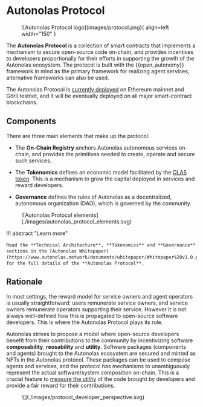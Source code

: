 # Autonolas Protocol

<figure markdown>
![Autonolas Protocol logo](images/protocol.png){ align=left width="150" }
</figure>

The **Autonolas Protocol** is a collection of smart contracts that implements a mechanism to secure open-source code on-chain, and provides incentives to developers proportionally for their efforts in supporting the growth of the Autonolas ecosystem. The protocol is built with the {{open_autonomy}} framework in mind as the primary framework for realizing agent services,  alternative frameworks can also be used.

The Autonolas Protocol is [currently deployed](./registry_technical_overview.md#contract-addresses) on Ethereum mainnet and Görli testnet, and it will be eventually deployed on all major smart-contract blockchains.

## Components

There are three main elements that make up the protocol:

* The **On-Chain Registry** anchors Autonolas autonomous services on-chain, and provides the primitives needed to create, operate and secure such services.

* The **Tokenomics** defines an economic model facilitated by the [OLAS token](https://etherscan.io/token/0x0001A500A6B18995B03f44bb040A5fFc28E45CB0). This is a mechanism to grow the capital deployed in services and reward developers.

* **Governance** defines the rules of Autonolas as a decentralized, autonomous
organization (DAO), which is governed by the community.

<figure markdown>
![Autonolas Protocol elements](./images/autonolas_protocol_elements.svg)
</figure>

!!! abstract "Learn more"

    Read the **Technical Architecture**, **Tokenomics** and **Governance** sections in the [Autonolas Whitepaper](https://www.autonolas.network/documents/whitepaper/Whitepaper%20v1.0.pdf) for the full details of the **Autonolas Protocol**.

## Rationale

In most settings, the reward model for service owners and agent operators is usually straightforward: users remunerate service owners, and service owners remunerate operators supporting their service. However it is not always well-defined how this is propagated to open-source software developers. This is where the Autonolas Protocol plays its role.

Autonolas strives to propose a model where open-source developers benefit from their contributions to the community by incentivizing software **composability**, **reusability** and **utility**. Software packages (components and agents) brought to the Autonolas ecosystem are secured and minted as NFTs in the Autonolas protocol. These packages can be used to compose agents and services, and the protocol has mechanisms to unambiguously represent the actual software/system composition on-chain. This is a crucial feature to [measure the utility](https://github.com/valory-xyz/autonolas-tokenomics/blob/main/docs/Autonolas_tokenomics_audit.pdf) of the code brought by developers and provide a fair reward for their contributions.

<figure markdown>
![](./images/protocol_developer_perspective.svg)
</figure>
